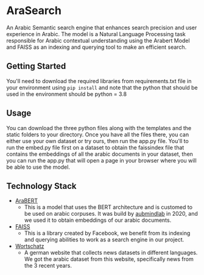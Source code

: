 # AraSearch
An Arabic Semantic search engine that enhances search precision and user experience in Arabic. The model is a Natural Language Processing task responsible for Arabic contextual understanding using the Arabert Model and FAISS as an indexing and querying tool to make an efficient search.

## Getting Started
You'll need to download the required libraries from requirements.txt file in your environment using `pip install` and note that the python that should be used in the environment should be python = 3.8

## Usage
You can download the three python files along with the templates and the static folders to your directory. Once you have all the files there, you can either use your own dataset or try ours, then run the app.py file.
You'll to run the embed.py file first on a dataset to obtain the faissindex file that contains the embeddings of all the arabic documents in your dataset, then you can run the app.py that will open a page in your browser where you will be able to use the model.

## Technology Stack
* [AraBERT](https://huggingface.co/aubmindlab/bert-base-arabertv02/tree/main)
  * This is a model that uses the BERT architecture and is customed to be used on arabic corpuses. It was build by [aubmindlab](https://huggingface.co/aubmindlab) in 2020, and we used it to obtain embeddings of our arabic documents.
* [FAISS](https://github.com/facebookresearch/faiss)
  * This is a library created by Facebook, we benefit from its indexing and querying abilities to work as a search engine in our project.
* [Wortschatz](https://wortschatz.uni-leipzig.de/de)
  * A german website that collects news datasets in different languages. We got the arabic dataset from this website, specifically news from the 3 recent years.
